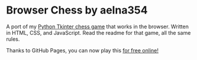 # Browser Chess by aelna354

A port of my [Python Tkinter chess game](https://github.com/aelna354/PyChess) that works in the browser. Written in HTML, CSS, and JavaScript. Read the readme for that game, all the same rules.

Thanks to GitHub Pages, you can now play this [for free online!](https://aelna354.github.io/)
